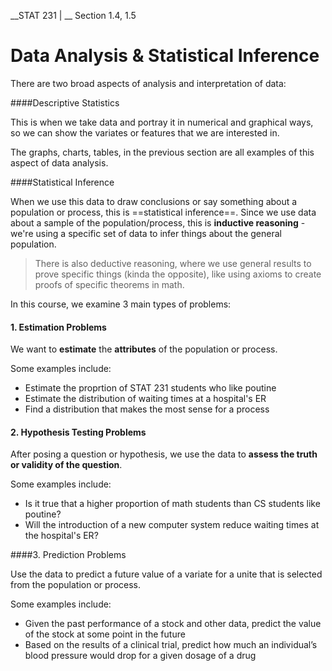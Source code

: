 __STAT 231 | __ Section 1.4, 1.5

# Data Analysis & Statistical Inference

There are two broad aspects of analysis and interpretation of data:

####Descriptive Statistics

This is when we take data and portray it in numerical and graphical ways, so we can show the variates or features that we are interested in.

The graphs, charts, tables, in the previous section are all examples of this aspect of data analysis.

####Statistical Inference

When we use this data to draw conclusions or say something about a population or process, this is ==statistical inference==.  Since we use data about a sample of the population/process, this is __inductive reasoning__ - we're using a specific set of data to infer things about the general population.

> There is also deductive reasoning, where we use general results to prove specific things (kinda the opposite), like using axioms to create proofs of specific theorems in math.



In this course, we examine 3 main types of problems:

#### 1. Estimation Problems

We want to **estimate** the **attributes** of the population or process. 

Some examples include:

- Estimate the proprtion of STAT 231 students who like poutine
- Estimate the distribution of waiting times at a hospital's ER
- Find a distribution that makes the most sense for a process

#### 2. Hypothesis Testing Problems

After posing a question or hypothesis, we use the data to **assess the truth or validity of the question**.

Some examples include:

- Is it true that a higher proportion of math students than CS students like poutine?
- Will the introduction of a new computer system reduce waiting times at the hospital's ER?

####3. Prediction Problems

Use the data to predict a future value of a variate for a unite that is selected from the population or process.

Some examples include:

- Given the past performance of a stock and other data, predict
  the value of the stock at some point in the future
- Based on the results of a clinical trial, predict how much an
  individual’s blood pressure would drop for a given dosage of a
  drug

